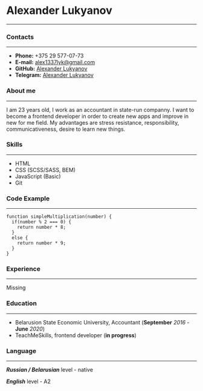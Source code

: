 # Alexander Lukyanov

---

### Contacts

---

- **Phone:** +375 29 577-07-73
- **E-mail:** alex1337lyk@gmail.com
- **GitHub:** [Alexander Lukyanov](https://github.com/coa4man)
- **Telegram:** [Alexander Lukyanov](https://t.me/coachmann)

### About me

---

I am 23 years old, I work as an accountant in state-run companny. I want to become a frontend developer in order to create new apps and improve in new for me field. My advantages are stress resistance, responsibility, communicativeness, desire to learn new things.

### Skills

---

- HTML
- CSS (SCSS/SASS, BEM)
- JavaScript (Basic)
- Git

### Code Example

---

```
function simpleMultiplication(number) {
  if(number % 2 === 0) {
    return number * 8;
  }
  else {
    return number * 9;
  }
}
```

### Experience

---

Missing

### Education

---

- Belarusion State Economic University, Accountant (**September** _2016_ - **June** _2020_)
- TeachMeSkills, frontend developer (**in progress**)

### Language

---

**_Russian / Belarusian_** level - native

**_English_** level - A2
